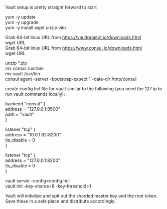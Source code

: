 Vault setup is pretty straight forward to start  

yum -y update  
yum -y upgrade  
yum -y install wget unzip vim  

Grab 64-bit linux URL from https://vaultproject.io/downloads.html  
wget URL  
Grab 64-bit linux URL from  https://www.consul.io/downloads.html  
wget URL  

unzip *.zip  
mv consul /usr/bin  
mv vault /usr/bin  
consul agent -server -bootstrap-expect 1 -date-dir /tmp/consul  

create config.hcl file for vault  similar to the following (you need the 127 ip to run vault commands locally):  

backend "consul" {  
  address = "127.0.0.1:8500"  
  path = "vault"  
}  

listener "tcp" {  
 address = "10.0.1.82:8200"  
 tls_disable = 0  
}  

listener "tcp" {  
 address = "127.0.0.1:8200"  
 tls_disable = 0  
}  

vault server -config=config.hcl  
vault init -key-shares=8 -key-threshold=1  

Vault will initialize and spit out the sharded master key and the root token. Save these in a safe place and distribute accordingly.